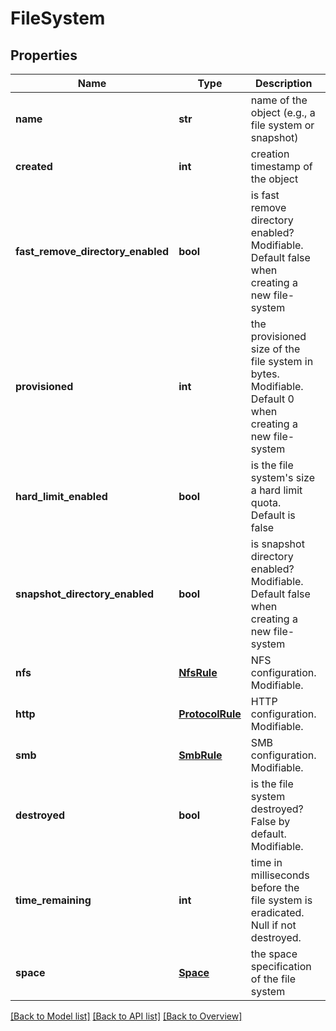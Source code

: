 # FileSystem

## Properties
Name | Type | Description | Notes
------------ | ------------- | ------------- | -------------
**name** | **str** | name of the object (e.g., a file system or snapshot) | [optional] 
**created** | **int** | creation timestamp of the object | [optional] 
**fast_remove_directory_enabled** | **bool** | is fast remove directory enabled? Modifiable. Default false when creating a new file-system | [optional] 
**provisioned** | **int** | the provisioned size of the file system in bytes. Modifiable. Default 0 when creating a new file-system | [optional] 
**hard_limit_enabled** | **bool** | is the file system&#39;s size a hard limit quota. Default is false | [optional] 
**snapshot_directory_enabled** | **bool** | is snapshot directory enabled? Modifiable. Default false when creating a new file-system | [optional] 
**nfs** | [**NfsRule**](NfsRule.md) | NFS configuration. Modifiable. | [optional] 
**http** | [**ProtocolRule**](ProtocolRule.md) | HTTP configuration. Modifiable. | [optional] 
**smb** | [**SmbRule**](SmbRule.md) | SMB configuration. Modifiable. | [optional] 
**destroyed** | **bool** | is the file system destroyed? False by default. Modifiable. | [optional] 
**time_remaining** | **int** | time in milliseconds before the file system is eradicated. Null if not destroyed. | [optional] 
**space** | [**Space**](Space.md) | the space specification of the file system | [optional] 

[[Back to Model list]](index.md#documentation-for-models) [[Back to API list]](index.md#endpoint-properties) [[Back to Overview]](index.md)


